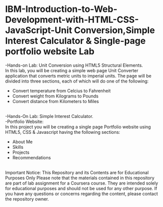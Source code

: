 # IBM-Introduction-to-Web-Development-with-HTML-CSS-JavaScript-Unit Conversion,Simple Interest Calculator & Single-page portfolio website Lab

-Hands-on Lab: Unit Conversion using HTML5 Structural Elements.
<br>
In this lab, you will be creating a simple web page Unit Converter application that converts metric units to imperial units. The page will be divided into three sections, each of which will do one of the following:
<ul>
<li>Convert temperature from Celcius to Fahrenheit</li>
<li>Convert weight from Kilograms to Pounds</li>
<li>Convert distance from Kilometers to Miles</li>
</ul>
<br>
-Hands-On Lab: Simple Interest Calculator.
<br>
-Portfolio Website:
<br>
In this project you will be creating a single page Portfolio website using HTML5, CSS & Javascript having the following sections:
<ul>
<li>About Me</li>
<li>Skills</li>
<li>Projects</li>
<li>Recommendations</li>
  </ul>
<br>
Important Notice: This Repository and its Contents are for Educational Purposes Only Please note that the materials contained in this repository are part of lab assignment for a Coursera course. They are intended solely for educational purposes and should not be used for any other purpose. If you have any questions or concerns regarding the content, please contact the repository owner.
